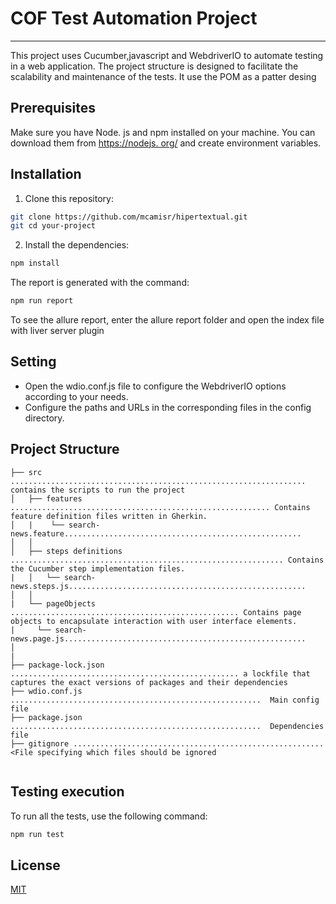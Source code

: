 #  COF Test Automation Project

***
This project uses Cucumber,javascript and WebdriverIO to automate testing in a web application. The project structure is designed to facilitate the scalability and maintenance of the tests.
It use the POM as a patter desing

## Prerequisites

Make sure you have Node. js and npm installed on your machine. You can download them from [https://nodejs. org/](https://nodejs.org/) and create environment variables.

## Installation

1. Clone this repository:

```bash
git clone https://github.com/mcamisr/hipertextual.git
git cd your-project
```

2. Install the dependencies:

```bash
npm install 
```


The  report is generated with the command:

```bash
npm run report
```
To see the allure report, enter the allure report folder and open the index file with liver server plugin
## Setting

* Open the wdio.conf.js file to configure the WebdriverIO options according to your needs.
* Configure the paths and URLs in the corresponding files in the config directory.

## Project Structure

```
├── src .................................................................. contains the scripts to run the project  
│   ├── features .......................................................... Contains feature definition files written in Gherkin.
│   |    └── search-news.feature..................................................... 
│   │        
│   ├── steps definitions ............................................................. Contains the Cucumber step implementation files.
|   │   └── search-news.steps.js..................................................... 
│   │   
|   └── pageObjects ................................................... Contains page objects to encapsulate interaction with user interface elements.
|     └── search-news.page.js...................................................... 
│      
|  
├── package-lock.json ................................................... a lockfile that captures the exact versions of packages and their dependencies
├── wdio.conf.js ........................................................  Main config file
├── package.json ........................................................  Dependencies file
├── gitignore ........................................................  <File specifying which files should be ignored


```
## Testing execution
To run all the tests, use the following command:

```bash
npm run test
```

## License

[MIT](https://choosealicense.com/licenses/mit/)
